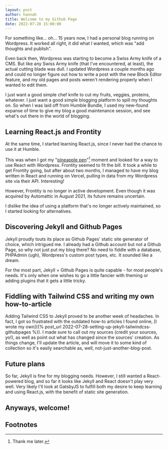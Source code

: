 ```yaml
---
layout: post
author: hannah
title: Welcome to my Github Page
date: 2022-07-28 15:00:00
---
```

For something like... oh... 15 years now, I had a personal blog running on Wordpress. It worked all right, it did what I wanted, which was "add thoughts and publish".

Even back then, Wordpress was starting to become a Swiss Army knife of a CMS. But like any Swiss Army knife (that I've encountered, at least), the actual cutting blade was dull. I updated Wordpress a couple months ago and could no longer figure out how to write a post with the new Block Editor feature, and my old pages and posts weren't rendering properly when I wanted to edit them.

I just want a good simple chef knife to cut my fruits, veggies, proteins, whatever. I just want a good simple blogging platform to spill my thoughts on. So when I was laid off from Humble Bundle, I used my new-found expanse of time to give my blog a good maintenance session, and see what's out there in the world of blogging.

## Learning React.js and Frontity
At the same time, I started learning React.js, since I never had the chance to use it at Humble.

This was when I got my "[pineapple pen](https://www.youtube.com/watch?v=NfuiB52K7X8)"[^1] moment and looked for a way to use React with Wordpress. Frontity seemed to fit the bill. It took a while to get Frontity going, but after about two months, I managed to have my blog written in React and running on Vercel, pulling in data from my Wordpress site via their API. Interesting!

However, Frontity is no longer in active development. Even though it was acquired by Automattic in August 2021, its future remains uncertain.

I dislike the idea of using a platform that's no longer actively maintained, so I started looking for alternatives.

## Discovering Jekyll and Github Pages
Jekyll proudly touts its place as Github Pages' static site generator of choice, which intrigued me. I already had a Github account but not a Github Page, so why not just put my blog there? No need to fiddle with a database, PHPAdmin (ugh), Wordpress's custom post types, etc. It sounded like a dream.

For the most part, Jekyll + Github Pages is quite capable - for most people's needs. It's only when one wishes to go a little fancier with theming or adding plugins that it gets a little tricky.

## Fiddling with Tailwind CSS and writing my own how-to-article
Adding Tailwind CSS to Jekyll proved to be another week of headaches. In fact, I got so frustrated with the outdated how-to articles I found online, [I wrote my own]({% post_url 2022-07-28-setting-up-jekyll-tailwindcss-githubpages %}). I made sure to call out my sources (credit your sources, yo!), as well as point out what has changed since the sources' creation. As things change, I'll update the article, and will move it to some kind of collection so it's easily searchable as, well, not-just-another-blog-post.

## Future plans
So far, Jekyll is fine for my blogging needs. However, I still wanted a React-powered blog, and so far it looks like Jekyll and React doesn't play very well. Very likely I'll look at GatsbyJS to fulfill both my desire to keep learning and using React.js, with the benefit of static site generation.

## Anyways, welcome!

## Footnotes
[^1]: Thank me later.
